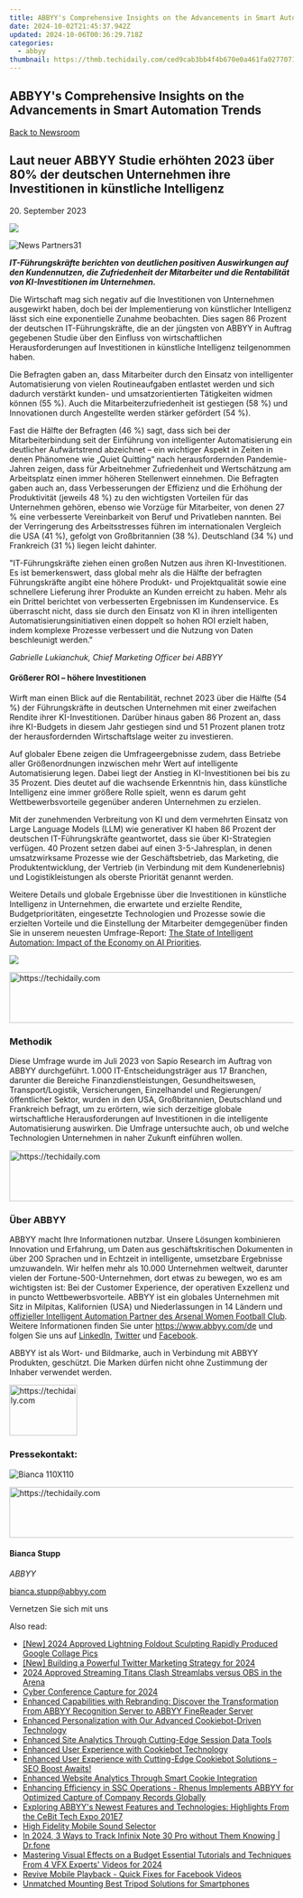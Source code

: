 ```yaml
---
title: ABBYY's Comprehensive Insights on the Advancements in Smart Automation Trends
date: 2024-10-02T21:45:37.942Z
updated: 2024-10-06T00:36:29.718Z
categories:
  - abbyy
thumbnail: https://thmb.techidaily.com/ced9cab3bb4f4b670e0a461fa0277071d0fe6cc512c46ece52a065d147ecc37a.jpg
---
```


## ABBYY's Comprehensive Insights on the Advancements in Smart Automation Trends

[Back to Newsroom](https://tools.techidaily.com/abbyy/products/)

## Laut neuer ABBYY Studie erhöhten 2023 über 80% der deutschen Unternehmen ihre Investitionen in künstliche Intelligenz

20\. September 2023

![](https://content.abbyy.com/-/media/project/abbyy/abbyy/branchtemplates/shutterstock_1272462163_1296-x-729.jpg?h=729&iar=0&w=1296)

![News Partners31](https://static4.abbyy.com/abbyycommedia/33881/news-partners31.jpg) 

**_IT-Führungskräfte berichten von deutlichen positiven Auswirkungen auf den Kundennutzen, die Zufriedenheit der Mitarbeiter und die Rentabilität von KI-Investitionen im Unternehmen._**

Die Wirtschaft mag sich negativ auf die Investitionen von Unternehmen ausgewirkt haben, doch bei der Implementierung von künstlicher Intelligenz lässt sich eine exponentielle Zunahme beobachten. Dies sagen 86 Prozent der deutschen IT-Führungskräfte, die an der jüngsten von ABBYY in Auftrag gegebenen Studie über den Einfluss von wirtschaftlichen Herausforderungen auf Investitionen in künstliche Intelligenz teilgenommen haben.

Die Befragten gaben an, dass Mitarbeiter durch den Einsatz von intelligenter Automatisierung von vielen Routineaufgaben entlastet werden und sich dadurch verstärkt kunden- und umsatzorientierten Tätigkeiten widmen können (55 %). Auch die Mitarbeiterzufriedenheit ist gestiegen (58 %) und Innovationen durch Angestellte werden stärker gefördert (54 %).

Fast die Hälfte der Befragten (46 %) sagt, dass sich bei der Mitarbeiterbindung seit der Einführung von intelligenter Automatisierung ein deutlicher Aufwärtstrend abzeichnet – ein wichtiger Aspekt in Zeiten in denen Phänomene wie „Quiet Quitting“ nach herausfordernden Pandemie-Jahren zeigen, dass für Arbeitnehmer Zufriedenheit und Wertschätzung am Arbeitsplatz einen immer höheren Stellenwert einnehmen. Die Befragten gaben auch an, dass Verbesserungen der Effizienz und die Erhöhung der Produktivität (jeweils 48 %) zu den wichtigsten Vorteilen für das Unternehmen gehören, ebenso wie Vorzüge für Mitarbeiter, von denen 27 % eine verbesserte Vereinbarkeit von Beruf und Privatleben nannten. Bei der Verringerung des Arbeitsstresses führen im internationalen Vergleich die USA (41 %), gefolgt von Großbritannien (38 %). Deutschland (34 %) und Frankreich (31 %) liegen leicht dahinter.

"IT-Führungskräfte ziehen einen großen Nutzen aus ihren KI-Investitionen.   
Es ist bemerkenswert, dass global mehr als die Hälfte der befragten Führungskräfte angibt eine höhere Produkt- und Projektqualität sowie eine schnellere Lieferung ihrer Produkte an Kunden erreicht zu haben. Mehr als ein Drittel berichtet von verbesserten Ergebnissen im Kundenservice. Es überrascht nicht, dass sie durch den Einsatz von KI in ihren intelligenten Automatisierungsinitiativen einen doppelt so hohen ROI erzielt haben, indem komplexe Prozesse verbessert und die Nutzung von Daten beschleunigt werden."

_Gabrielle Lukianchuk, Chief Marketing Officer bei ABBYY_

#### Größerer ROI – höhere Investitionen

Wirft man einen Blick auf die Rentabilität, rechnet 2023 über die Hälfte (54 %) der Führungskräfte in deutschen Unternehmen mit einer zweifachen Rendite ihrer KI-Investitionen. Darüber hinaus gaben 86 Prozent an, dass ihre KI-Budgets in diesem Jahr gestiegen sind und 51 Prozent planen trotz der herausfordernden Wirtschaftslage weiter zu investieren.

Auf globaler Ebene zeigen die Umfrageergebnisse zudem, dass Betriebe aller Größenordnungen inzwischen mehr Wert auf intelligente Automatisierung legen. Dabei liegt der Anstieg in KI-Investitionen bei bis zu 35 Prozent. Dies deutet auf die wachsende Erkenntnis hin, dass künstliche Intelligenz eine immer größere Rolle spielt, wenn es darum geht Wettbewerbsvorteile gegenüber anderen Unternehmen zu erzielen.

Mit der zunehmenden Verbreitung von KI und dem vermehrten Einsatz von Large Language Models (LLM) wie generativer KI haben 86 Prozent der deutschen IT-Führungskräfte geantwortet, dass sie über KI-Strategien verfügen. 40 Prozent setzen dabei auf einen 3-5-Jahresplan, in denen umsatzwirksame Prozesse wie der Geschäftsbetrieb, das Marketing, die Produktentwicklung, der Vertrieb (in Verbindung mit dem Kundenerlebnis) und Logistikleistungen als oberste Priorität genannt werden.

Weitere Details und globale Ergebnisse über die Investitionen in künstliche Intelligenz in Unternehmen, die erwartete und erzielte Rendite, Budgetprioritäten, eingesetzte Technologien und Prozesse sowie die erzielten Vorteile und die Einstellung der Mitarbeiter demgegenüber finden Sie in unserem neuesten Umfrage-Report: [The State of Intelligent Automation: Impact of the Economy on AI Priorities](https://tools.techidaily.com/abbyy/products/).

![](https://static1.abbyy.com/abbyycommedia/37806/infographic-economic-challenges-survey-de.jpg)

<!-- affiliate ads begin -->
<a href="https://appsumo.8odi.net/c/5597632/2151854/7443" target="_top" id="2151854">
  <img src="//a.impactradius-go.com/display-ad/7443-2151854" border="0" alt="https://techidaily.com" width="600" height="90"/>
</a>
<img height="0" width="0" src="https://appsumo.8odi.net/i/5597632/2151854/7443" style="position:absolute;visibility:hidden;" border="0" />
<!-- affiliate ads end -->

### Methodik

Diese Umfrage wurde im Juli 2023 von Sapio Research im Auftrag von ABBYY durchgeführt. 1.000 IT-Entscheidungsträger aus 17 Branchen, darunter die Bereiche Finanzdienstleistungen, Gesundheitswesen, Transport/Logistik, Versicherungen, Einzelhandel und Regierungen/öffentlicher Sektor, wurden in den USA, Großbritannien, Deutschland und Frankreich befragt, um zu erörtern, wie sich derzeitige globale wirtschaftliche Herausforderungen auf Investitionen in die intelligente Automatisierung auswirken. Die Umfrage untersuchte auch, ob und welche Technologien Unternehmen in naher Zukunft einführen wollen.

<!-- affiliate ads begin -->
<a href="https://aligracehair.sjv.io/c/5597632/1925570/19272" target="_top" id="1925570">
  <img src="//a.impactradius-go.com/display-ad/19272-1925570" border="0" alt="https://techidaily.com" width="728" height="90"/>
</a>
<img height="0" width="0" src="https://aligracehair.sjv.io/i/5597632/1925570/19272" style="position:absolute;visibility:hidden;" border="0" />
<!-- affiliate ads end -->

### Über ABBYY

ABBYY macht Ihre Informationen nutzbar. Unsere Lösungen kombinieren Innovation und Erfahrung, um Daten aus geschäftskritischen Dokumenten in über 200 Sprachen und in Echtzeit in intelligente, umsetzbare Ergebnisse umzuwandeln. Wir helfen mehr als 10.000 Unternehmen weltweit, darunter vielen der Fortune-500-Unternehmen, dort etwas zu bewegen, wo es am wichtigsten ist: Bei der Customer Experience, der operativen Exzellenz und in puncto Wettbewerbsvorteile. ABBYY ist ein globales Unternehmen mit Sitz in Milpitas, Kalifornien (USA) und Niederlassungen in 14 Ländern und [offizieller Intelligent Automation Partner des Arsenal Women Football Club](https://tools.techidaily.com/abbyy/products/). Weitere Informationen finden Sie unter <https://www.abbyy.com/de> und folgen Sie uns auf [LinkedIn](https://www.linkedin.com/company/abbyy), [Twitter](https://twitter.com/ABBYY%5FSoftware) und [Facebook](https://www.facebook.com/ABBYYsoft).

ABBYY ist als Wort- und Bildmarke, auch in Verbindung mit ABBYY Produkten, geschützt. Die Marken dürfen nicht ohne Zustimmung der Inhaber verwendet werden.

<!-- affiliate ads begin -->
<a href="https://aligracehair.sjv.io/c/5597632/2135408/19272" target="_top" id="2135408">
  <img src="//a.impactradius-go.com/display-ad/19272-2135408" border="0" alt="https://techidaily.com" width="120" height="90"/>
</a>
<img height="0" width="0" src="https://aligracehair.sjv.io/i/5597632/2135408/19272" style="position:absolute;visibility:hidden;" border="0" />
<!-- affiliate ads end -->

### Pressekontakt:

![Bianca 110X110](https://static2.abbyy.com/abbyycommedia/36222/bianca-110x110.png)

<!-- affiliate ads begin -->
<a href="https://appsumo.8odi.net/c/5597632/2043603/7443" target="_top" id="2043603">
  <img src="//a.impactradius-go.com/display-ad/7443-2043603" border="0" alt="https://techidaily.com" width="728" height="90"/>
</a>
<img height="0" width="0" src="https://appsumo.8odi.net/i/5597632/2043603/7443" style="position:absolute;visibility:hidden;" border="0" />
<!-- affiliate ads end -->

#### Bianca Stupp

_ABBYY_

[bianca.stupp@abbyy.com](https://tools.techidaily.com/abbyy/products/) 

Vernetzen Sie sich mit uns

<ins class="adsbygoogle"
     style="display:block"
     data-ad-format="autorelaxed"
     data-ad-client="ca-pub-7571918770474297"
     data-ad-slot="1223367746"></ins>

<ins class="adsbygoogle"
     style="display:block"
     data-ad-client="ca-pub-7571918770474297"
     data-ad-slot="8358498916"
     data-ad-format="auto"
     data-full-width-responsive="true"></ins>

<span class="atpl-alsoreadstyle">Also read:</span>
<div><ul>
<li><a href="https://fox-access.techidaily.com/new-2024-approved-lightning-foldout-sculpting-rapidly-produced-google-collage-pics/"><u>[New] 2024 Approved Lightning Foldout Sculpting Rapidly Produced Google Collage Pics</u></a></li>
<li><a href="https://twitter-clips.techidaily.com/new-building-a-powerful-twitter-marketing-strategy-for-2024/"><u>[New] Building a Powerful Twitter Marketing Strategy for 2024</u></a></li>
<li><a href="https://screen-activity-recording.techidaily.com/2024-approved-streaming-titans-clash-streamlabs-versus-obs-in-the-arena/"><u>2024 Approved Streaming Titans Clash Streamlabs versus OBS in the Arena</u></a></li>
<li><a href="https://desktop-recording.techidaily.com/cyber-conference-capture-for-2024/"><u>Cyber Conference Capture for 2024</u></a></li>
<li><a href="https://solve-news.techidaily.com/enhanced-capabilities-with-rebranding-discover-the-transformation-from-abbyy-recognition-server-to-abbyy-finereader-server/"><u>Enhanced Capabilities with Rebranding: Discover the Transformation From ABBYY Recognition Server to ABBYY FineReader Server</u></a></li>
<li><a href="https://solve-news.techidaily.com/enhanced-personalization-with-our-advanced-cookiebot-driven-technology/"><u>Enhanced Personalization with Our Advanced Cookiebot-Driven Technology</u></a></li>
<li><a href="https://solve-news.techidaily.com/enhanced-site-analytics-through-cutting-edge-session-data-tools/"><u>Enhanced Site Analytics Through Cutting-Edge Session Data Tools</u></a></li>
<li><a href="https://solve-news.techidaily.com/enhanced-user-experience-with-cookiebot-technology/"><u>Enhanced User Experience with Cookiebot Technology</u></a></li>
<li><a href="https://solve-news.techidaily.com/enhanced-user-experience-with-cutting-edge-cookiebot-solutions-seo-boost-awaits/"><u>Enhanced User Experience with Cutting-Edge Cookiebot Solutions – SEO Boost Awaits!</u></a></li>
<li><a href="https://solve-news.techidaily.com/enhanced-website-analytics-through-smart-cookie-integration/"><u>Enhanced Website Analytics Through Smart Cookie Integration</u></a></li>
<li><a href="https://solve-news.techidaily.com/enhancing-efficiency-in-ssc-operations-rhenus-implements-abbyy-for-optimized-capture-of-company-records-globally/"><u>Enhancing Efficiency in SSC Operations - Rhenus Implements ABBYY for Optimized Capture of Company Records Globally</u></a></li>
<li><a href="https://solve-news.techidaily.com/exploring-abbyys-newest-features-and-technologies-highlights-from-the-cebit-tech-expo-201e7/"><u>Exploring ABBYY's Newest Features and Technologies: Highlights From the CeBit Tech Expo 201E7</u></a></li>
<li><a href="https://extra-lessons.techidaily.com/high-fidelity-mobile-sound-selector/"><u>High Fidelity Mobile Sound Selector</u></a></li>
<li><a href="https://android-location-track.techidaily.com/in-2024-3-ways-to-track-infinix-note-30-pro-without-them-knowing-drfone-by-drfone-virtual-android/"><u>In 2024, 3 Ways to Track Infinix Note 30 Pro without Them Knowing | Dr.fone</u></a></li>
<li><a href="https://youtube-stream.techidaily.com/mastering-visual-effects-on-a-budget-essential-tutorials-and-techniques-from-4-vfx-experts-videos-for-2024/"><u>Mastering Visual Effects on a Budget Essential Tutorials and Techniques From 4 VFX Experts' Videos for 2024</u></a></li>
<li><a href="https://facebook-clips.techidaily.com/revive-mobile-playback-quick-fixes-for-facebook-videos/"><u>Revive Mobile Playback - Quick Fixes for Facebook Videos</u></a></li>
<li><a href="https://extra-information.techidaily.com/unmatched-mounting-best-tripod-solutions-for-smartphones/"><u>Unmatched Mounting Best Tripod Solutions for Smartphones</u></a></li>
</ul></div>

